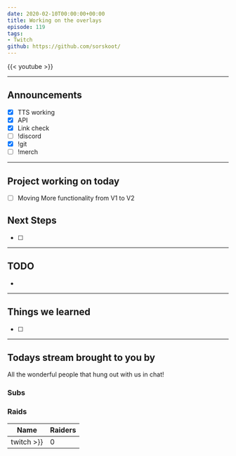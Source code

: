 ```yaml
---
date: 2020-02-10T00:00:00+00:00
title: Working on the overlays
episode: 119
tags:
- Twitch
github: https://github.com/sorskoot/
---
```


{{< youtube  >}}

<!--more-->

---

## Announcements

- [X] TTS working
- [X] API
- [X] Link check
- [ ] !discord
- [X] !git
- [ ] !merch

---

## Project working on today

- [ ] Moving More functionality from V1 to V2


## Next Steps

- [ ] 

---

## TODO

-

---

## Things we learned

- [ ] 

---

## Todays stream brought to you by

All the wonderful people that hung out with us in chat!

### Subs


### Raids

| Name | Raiders |
| --- | --- |
|  twitch  >}} | 0 |
